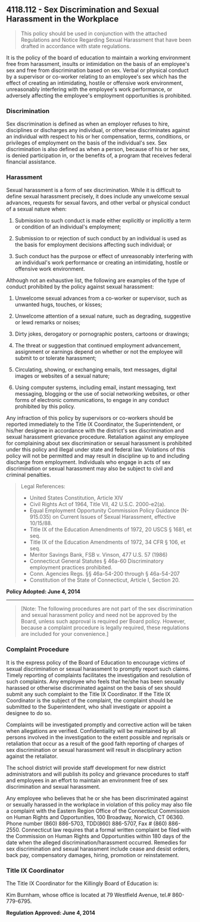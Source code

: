 ## 4118.112 - Sex Discrimination and Sexual Harassment in the Workplace

> This policy should be used in conjunction with the attached Regulations and Notice Regarding Sexual Harassment that have been drafted in accordance with state regulations.

It is the policy of the board of education to maintain a working environment free from harassment, insults or intimidation on the basis of an employee's sex and free from discrimination based on sex.  Verbal or physical conduct by a supervisor or co-worker relating to an employee's sex which has the effect of creating an intimidating, hostile or offensive work environment, unreasonably interfering with the employee's work performance, or adversely affecting the employee's employment opportunities is prohibited. 

### Discrimination

Sex discrimination is defined as when an employer refuses to hire, disciplines or discharges any individual, or otherwise discriminates against an individual with respect to his or her compensation, terms, conditions, or privileges of employment on the basis of the individual's sex.  Sex discrimination is also defined as when a person, because of his or her sex, is denied participation in, or the benefits of, a program that receives federal financial assistance.

### Harassment

Sexual harassment is a form of sex discrimination.  While it is difficult to define sexual harassment precisely, it does include any unwelcome sexual advances, requests for sexual favors, and other verbal or physical conduct of a sexual nature when: 

1.  Submission to such conduct is made either explicitly or implicitly a term or condition of an individual's employment;

2.  Submission to or rejection of such conduct by an individual is used as the basis for employment decisions affecting such individual; or

3.  Such conduct has the purpose or effect of unreasonably interfering with an individual's work performance or creating an intimidating, hostile or offensive work environment. 

Although not an exhaustive list, the following are examples of the type of conduct prohibited by the policy against sexual harassment: 

1.  Unwelcome sexual advances from a co-worker or supervisor, such as unwanted hugs, touches, or kisses;

2.  Unwelcome attention of a sexual nature, such as degrading, suggestive or lewd remarks or noises;

3.  Dirty jokes, derogatory or pornographic posters, cartoons or drawings;

4.  The threat or suggestion that continued employment advancement, assignment or earnings depend on whether or not the employee will submit to or tolerate harassment;

5.  Circulating, showing, or exchanging emails, text messages, digital images or websites of a sexual nature;

6.  Using computer systems, including email, instant messaging, text messaging, blogging or the use of social networking websites, or other forms of electronic communications, to engage in any conduct prohibited by this policy.

Any infraction of this policy by supervisors or co-workers should be reported immediately to the Title IX Coordinator, the Superintendent, or his/her designee in accordance with the district's sex discrimination and sexual harassment grievance procedure.  Retaliation against any employee for complaining about sex discrimination or sexual harassment is prohibited under this policy and illegal under state and federal law.  Violations of this policy will not be permitted and may result in discipline up to and including discharge from employment.  Individuals who engage in acts of sex discrimination or sexual harassment may also be subject to civil and criminal penalties.

> Legal References: 
> 
> * United States Constitution, Article XIV
> * Civil Rights Act of 1964, Title VII, 42 U.S.C. 2000-e2(a).
> * Equal Employment Opportunity Commission Policy Guidance (N-915.035) on Current Issues of Sexual Harassment, effective 10/15/88.
> * Title IX of the Education Amendments of 1972, 20 USCS § 1681, et seq.
> * Title IX of the Education Amendments of 1972, 34 CFR § 106, et seq.
> * Meritor Savings Bank, FSB v. Vinson, 477 U.S. 57 (1986)
> * Connecticut General Statutes § 46a-60 Discriminatory employment practices prohibited. 
> * Conn. Agencies Regs. §§ 46a-54-200 through § 46a-54-207
> * Constitution of the State of Connecticut, Article I, Section 20.

**Policy Adopted: June 4, 2014**

---

> [Note:  The following procedures are not part of the sex discrimination and sexual harassment policy and need not be approved by the Board, unless such approval is required per Board policy.  However, because a complaint procedure is legally required, these regulations are included for your convenience.]

### Complaint Procedure

It is the express policy of the Board of Education to encourage victims of sexual discrimination or sexual harassment to promptly report such claims.  Timely reporting of complaints facilitates the investigation and resolution of such complaints.  Any employee who feels that he/she has been sexually harassed or otherwise discriminated against on the basis of sex should submit any such complaint to the Title IX Coordinator.  If the Title IX Coordinator is the subject of the complaint, the complaint should be submitted to the Superintendent, who shall investigate or appoint a designee to do so. 

Complaints will be investigated promptly and corrective action will be taken when allegations are verified.  Confidentiality will be maintained by all persons involved in the investigation to the extent possible and reprisals or retaliation that occur as a result of the good faith reporting of charges of sex discrimination or sexual harassment will result in disciplinary action against the retaliator.

The school district will provide staff development for new district administrators and will publish its policy and grievance procedures to staff and employees in an effort to maintain an environment free of sex discrimination and sexual harassment.

Any employee who believes that he or she has been discriminated against or sexually harassed in the workplace in violation of this policy may also file a complaint with the Eastern Region Office of the Connecticut Commission on Human Rights and Opportunities, 100 Broadway, Norwich, CT 06360. Phone number (860) 886-5703, TDD(860) 886-5707, Fax # (860) 886-2550.   Connecticut law requires that a formal written complaint be filed with the Commission on Human Rights and Opportunities within 180 days of the date when the alleged discrimination/harassment occurred.  Remedies for sex discrimination and sexual harassment include cease and desist orders, back pay, compensatory damages, hiring, promotion or reinstatement.

### Title IX Coordinator

The Title IX Coordinator for the Killingly Board of Education is:

Kim Burnham, whose office is located at 79 Westfield Avenue, tel.# 860-779-6795.

**Regulation Approved:  June 4, 2014**

